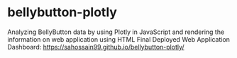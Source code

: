 # bellybutton-plotly
Analyzing BellyButton data by using Plotly in JavaScript and rendering the information on web application using HTML
Final Deployed Web Application Dashboard: https://sahossain99.github.io/bellybutton-plotly/
